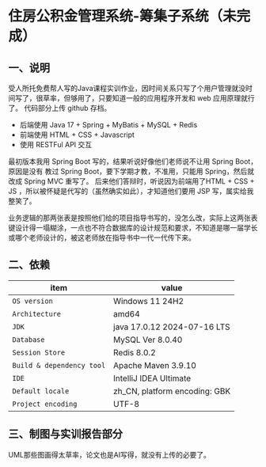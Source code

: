 # 住房公积金管理系统-筹集子系统（未完成）

## 一、说明
受人所托免费帮人写的Java课程实训作业，因时间关系只写了个用户管理就没时间写了，很草率，但够用了，只要知道一般的应用程序开发和 web 应用原理就行了。
代码部分上传 github 存档。

- 后端使用 Java 17 + Spring + MyBatis + MySQL + Redis
- 前端使用 HTML + CSS + Javascript
- 使用 RESTFul API 交互

最初版本我用 Spring Boot 写的，结果听说好像他们老师说不让用 Spring Boot，原因是没有 教过 Spring Boot，要下学期才教，不准用，只能用 Spring，然后就改成 Spring MVC 重写了。
后来他们答辩时，听说因为前端用了HTML + CSS + JS ，所以被怀疑是代写的（虽然确实如此），才知道他们要用 JSP 写，属实给我整笑了。

业务逻辑的那两张表是按照他们给的项目指导书写的，没怎么改，实际上这两张表键设计得一塌糊涂，一点也不符合数据库的设计规范和要求，不知道是哪一届学长或哪个老师设计的，被这老师放在指导书中一代一代传下来。

## 二、依赖
| item                      | value                         |
|---------------------------|-------------------------------|
| `OS version`              | Windows 11 24H2               |
| `Architecture`            | amd64                         |
| `JDK`                     | java 17.0.12 2024-07-16 LTS   |
| `Database`                | MySQL  Ver 8.0.40             |
| `Session Store`           | Redis 8.0.2                   |
| `Build & dependency tool` | Apache Maven 3.9.10           |
| `IDE`                     | IntelliJ IDEA Ultimate        |
| `Default locale`          | zh_CN, platform encoding: GBK |
| `Project encoding`        | UTF-8                         |


## 三、制图与实训报告部分
UML那些图画得太草率，论文也是AI写得，就没有上传的必要了。